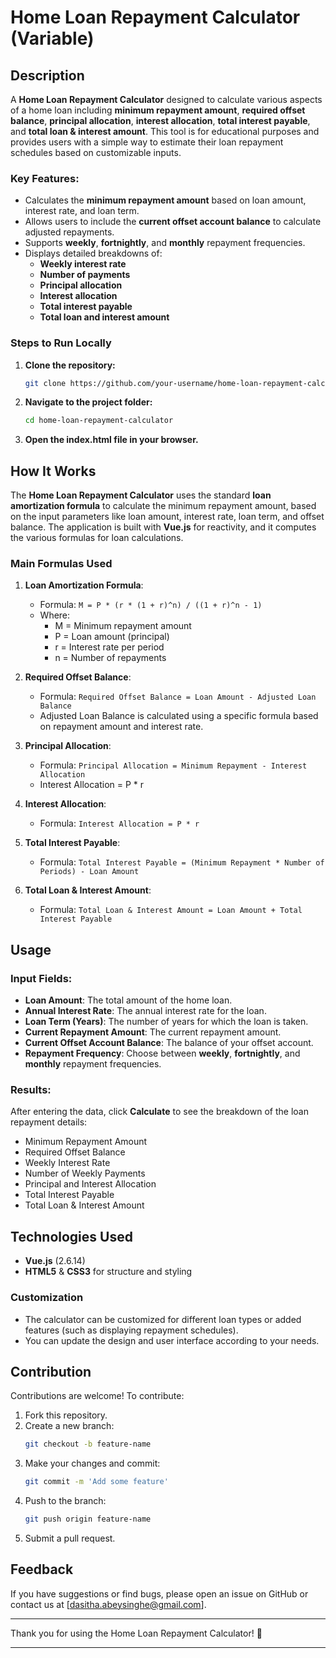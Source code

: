# Home Loan Repayment Calculator (Variable)

## Description

A **Home Loan Repayment Calculator** designed to calculate various aspects of a home loan including **minimum repayment amount**, **required offset balance**, **principal allocation**, **interest allocation**, **total interest payable**, and **total loan & interest amount**. This tool is for educational purposes and provides users with a simple way to estimate their loan repayment schedules based on customizable inputs.

### Key Features:
- Calculates the **minimum repayment amount** based on loan amount, interest rate, and loan term.
- Allows users to include the **current offset account balance** to calculate adjusted repayments.
- Supports **weekly**, **fortnightly**, and **monthly** repayment frequencies.
- Displays detailed breakdowns of:
  - **Weekly interest rate**
  - **Number of payments**
  - **Principal allocation**
  - **Interest allocation**
  - **Total interest payable**
  - **Total loan and interest amount**

### Steps to Run Locally

1. **Clone the repository:**
   ```bash
   git clone https://github.com/your-username/home-loan-repayment-calculator.git

2. **Navigate to the project folder:**
   ```bash
   cd home-loan-repayment-calculator
3. **Open the index.html file in your browser.**

## How It Works

The **Home Loan Repayment Calculator** uses the standard **loan amortization formula** to calculate the minimum repayment amount, based on the input parameters like loan amount, interest rate, loan term, and offset balance. The application is built with **Vue.js** for reactivity, and it computes the various formulas for loan calculations.

### Main Formulas Used

1. **Loan Amortization Formula**:
   - Formula: `M = P * (r * (1 + r)^n) / ((1 + r)^n - 1)`
   - Where:
     - M = Minimum repayment amount
     - P = Loan amount (principal)
     - r = Interest rate per period
     - n = Number of repayments

2. **Required Offset Balance**:
   - Formula: `Required Offset Balance = Loan Amount - Adjusted Loan Balance`
   - Adjusted Loan Balance is calculated using a specific formula based on repayment amount and interest rate.

3. **Principal Allocation**:
   - Formula: `Principal Allocation = Minimum Repayment - Interest Allocation`
   - Interest Allocation = P * r

4. **Interest Allocation**:
   - Formula: `Interest Allocation = P * r`

5. **Total Interest Payable**:
   - Formula: `Total Interest Payable = (Minimum Repayment * Number of Periods) - Loan Amount`

6. **Total Loan & Interest Amount**:
   - Formula: `Total Loan & Interest Amount = Loan Amount + Total Interest Payable`

## Usage

### Input Fields:
- **Loan Amount**: The total amount of the home loan.
- **Annual Interest Rate**: The annual interest rate for the loan.
- **Loan Term (Years)**: The number of years for which the loan is taken.
- **Current Repayment Amount**: The current repayment amount.
- **Current Offset Account Balance**: The balance of your offset account.
- **Repayment Frequency**: Choose between **weekly**, **fortnightly**, and **monthly** repayment frequencies.

### Results:
After entering the data, click **Calculate** to see the breakdown of the loan repayment details:
- Minimum Repayment Amount
- Required Offset Balance
- Weekly Interest Rate
- Number of Weekly Payments
- Principal and Interest Allocation
- Total Interest Payable
- Total Loan & Interest Amount

## Technologies Used
- **Vue.js** (2.6.14)
- **HTML5** & **CSS3** for structure and styling

### Customization

- The calculator can be customized for different loan types or added features (such as displaying repayment schedules).
- You can update the design and user interface according to your needs.

## Contribution

Contributions are welcome! To contribute:

1. Fork this repository.
2. Create a new branch:
   ```bash
   git checkout -b feature-name
   ```
3. Make your changes and commit:
   ```bash
   git commit -m 'Add some feature'
   ```
4. Push to the branch:
   ```bash
   git push origin feature-name
   ```
5. Submit a pull request.

## Feedback

If you have suggestions or find bugs, please open an issue on GitHub or contact us at [dasitha.abeysinghe@gmail.com].

---

Thank you for using the Home Loan Repayment Calculator! 🚀

---
